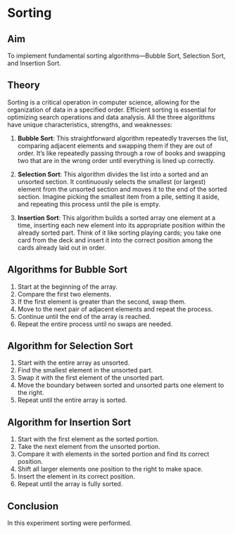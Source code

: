 # Sorting

## Aim
 To implement fundamental sorting algorithms—Bubble Sort, Selection Sort, and Insertion Sort. 
 
## Theory

Sorting is a critical operation in computer science, allowing for the organization of data in a specified order. Efficient sorting is essential for optimizing search operations and data analysis. All the three algorithms have unique characteristics, strengths, and weaknesses:

1. **Bubble Sort**: This straightforward algorithm repeatedly traverses the list, comparing adjacent elements and swapping them if they are out of order. It’s like repeatedly passing through a row of books and swapping two that are in the wrong order until everything is lined up correctly.

2. **Selection Sort**: This algorithm divides the list into a sorted and an unsorted section. It continuously selects the smallest (or largest) element from the unsorted section and moves it to the end of the sorted section. Imagine picking the smallest item from a pile, setting it aside, and repeating this process until the pile is empty.

3. **Insertion Sort**: This algorithm builds a sorted array one element at a time, inserting each new element into its appropriate position within the already sorted part. Think of it like sorting playing cards; you take one card from the deck and insert it into the correct position among the cards already laid out in order.

## Algorithms for Bubble Sort

1. Start at the beginning of the array.
2. Compare the first two elements.
3. If the first element is greater than the second, swap them.
4. Move to the next pair of adjacent elements and repeat the process.
5. Continue until the end of the array is reached.
6. Repeat the entire process until no swaps are needed.


## Algorithm for Selection Sort
1. Start with the entire array as unsorted.
2. Find the smallest element in the unsorted part.
3. Swap it with the first element of the unsorted part.
4. Move the boundary between sorted and unsorted parts one element to the right.
5. Repeat until the entire array is sorted.


## Algorithm for Insertion Sort
1. Start with the first element as the sorted portion.
2. Take the next element from the unsorted portion.
3. Compare it with elements in the sorted portion and find its correct position.
4. Shift all larger elements one position to the right to make space.
5. Insert the element in its correct position.
6. Repeat until the array is fully sorted.

## Conclusion
In this experiment sorting were performed.
